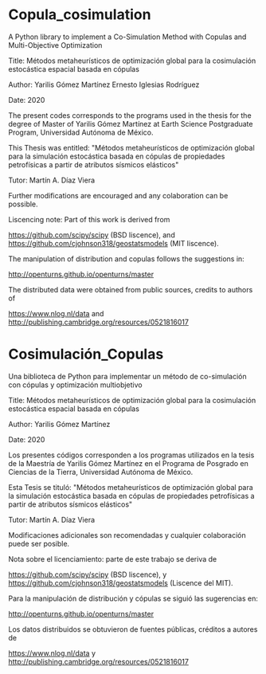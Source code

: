 # Copula_cosimulation
A Python library to implement a Co-Simulation Method with Copulas and Multi-Objective Optimization

Title: Métodos metaheurísticos de optimización global para la cosimulación estocástica espacial basada en cópulas

Author: Yarilis Gómez Martínez
        Ernesto Iglesias Rodríguez

Date: 2020

The present codes corresponds to the programs used in the thesis for the degree of Master of Yarilis Gómez Martínez at Earth Science Postgraduate Program, Universidad Autónoma de México.

This Thesis was entitled: "Métodos metaheurísticos de optimización global para la simulación estocástica basada en cópulas de propiedades petrofísicas a partir de atributos sísmicos elásticos"

Tutor: Martín A. Díaz Viera

Further modifications are encouraged and any colaboration can be possible.

Liscencing note: Part of this work is derived from

https://github.com/scipy/scipy      (BSD liscence),
and
https://github.com/cjohnson318/geostatsmodels      (MIT liscence).

The manipulation of distribution and copulas follows the suggestions in:

http://openturns.github.io/openturns/master

The distributed data were obtained from public sources, credits to authors of 

https://www.nlog.nl/data
and 
http://publishing.cambridge.org/resources/0521816017



# Cosimulación_Copulas
Una biblioteca de Python para implementar un método de co-simulación con cópulas y optimización multiobjetivo

Title: Métodos metaheurísticos de optimización global para la cosimulación estocástica espacial basada en cópulas

Author: Yarilis Gómez Martínez

Date: 2020

Los presentes códigos corresponden a los programas utilizados en la tesis de la Maestría de Yarilis Gómez Martínez en el Programa de Posgrado en Ciencias de la Tierra, Universidad Autónoma de México.

Esta Tesis se tituló: "Métodos metaheurísticos de optimización global para la simulación estocástica basada en cópulas de propiedades petrofísicas a partir de atributos sísmicos elásticos"

Tutor: Martín A. Díaz Viera

Modificaciones adicionales son recomendadas y cualquier colaboración puede ser posible.

Nota sobre el licenciamiento: parte de este trabajo se deriva de

https://github.com/scipy/scipy (BSD liscence),
y
https://github.com/cjohnson318/geostatsmodels (Liscence del MIT).

Para la manipulación de distribución y cópulas se siguió las sugerencias en:

http://openturns.github.io/openturns/master

Los datos distribuidos se obtuvieron de fuentes públicas, créditos a autores de

https://www.nlog.nl/data
y
http://publishing.cambridge.org/resources/0521816017
